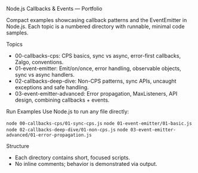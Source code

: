 Node.js Callbacks & Events — Portfolio

Compact examples showcasing callback patterns and the EventEmitter in Node.js. Each topic is a numbered directory with runnable, minimal code samples.

Topics
- 00-callbacks-cps: CPS basics, sync vs async, error-first callbacks, Zalgo, conventions.
- 01-event-emitter: Emit/on/once, error handling, observable objects, sync vs async handlers.
- 02-callbacks-deep-dive: Non-CPS patterns, sync APIs, uncaught exceptions and safe handling.
- 03-event-emitter-advanced: Error propagation, MaxListeners, API design, combining callbacks + events.

Run Examples
Use Node.js to run any file directly:

`node 00-callbacks-cps/01-sync-cps.js`
`node 01-event-emitter/01-basic.js`
`node 02-callbacks-deep-dive/01-non-cps.js`
`node 03-event-emitter-advanced/01-error-propagation.js`

Structure
- Each directory contains short, focused scripts.
- No inline comments; behavior is demonstrated via output.
